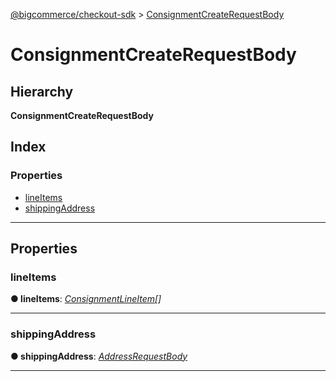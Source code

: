 [@bigcommerce/checkout-sdk](../README.md) > [ConsignmentCreateRequestBody](../interfaces/consignmentcreaterequestbody.md)

# ConsignmentCreateRequestBody

## Hierarchy

**ConsignmentCreateRequestBody**

## Index

### Properties

* [lineItems](consignmentcreaterequestbody.md#lineitems)
* [shippingAddress](consignmentcreaterequestbody.md#shippingaddress)

---

## Properties

<a id="lineitems"></a>

###  lineItems

**● lineItems**: *[ConsignmentLineItem](consignmentlineitem.md)[]*

___
<a id="shippingaddress"></a>

###  shippingAddress

**● shippingAddress**: *[AddressRequestBody](addressrequestbody.md)*

___

